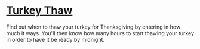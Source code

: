 # [Turkey Thaw](http://turkeythaw.com)

Find out when to thaw your turkey for Thanksgiving by entering in how much it ways. You'll then know how many hours to start thawing your turkey in order to have it be ready by midnight. 
